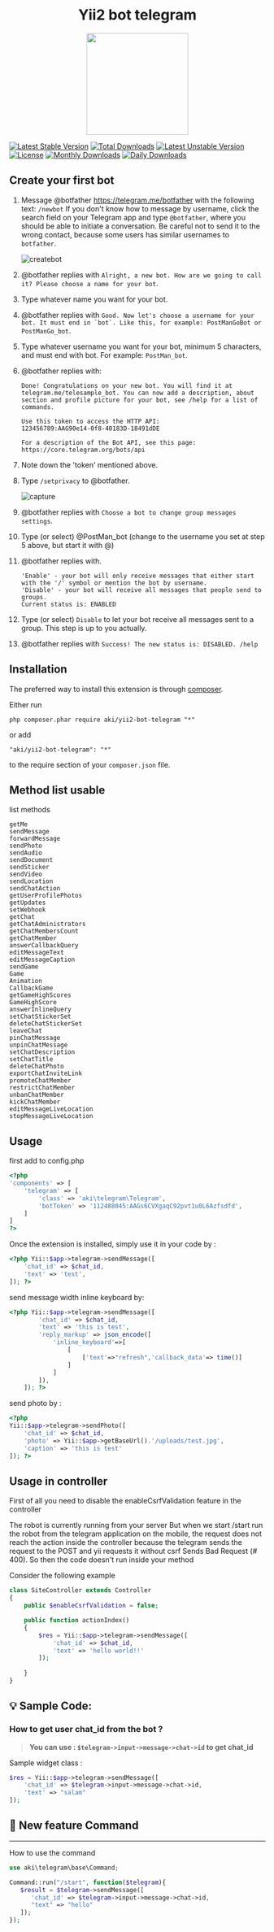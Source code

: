 <h1 align="center">
Yii2 bot telegram
</h1>
<p align="center">
	<img width="200px" src="https://i.ibb.co/JQxDZWH/telegram.png">
</p>
<p align="center">
	
[![Latest Stable Version](https://poser.pugx.org/aki/yii2-bot-telegram/version)](//packagist.org/packages/aki/yii2-bot-telegram)
[![Total Downloads](https://poser.pugx.org/aki/yii2-bot-telegram/downloads)](https://packagist.org/packages/aki/yii2-bot-telegram)
[![Latest Unstable Version](https://poser.pugx.org/aki/yii2-bot-telegram/v/unstable)](https://packagist.org/packages/aki/yii2-bot-telegram)
[![License](https://poser.pugx.org/aki/yii2-bot-telegram/license)](https://packagist.org/packages/aki/yii2-bot-telegram)
[![Monthly Downloads](https://poser.pugx.org/aki/yii2-bot-telegram/d/monthly)](https://packagist.org/packages/aki/yii2-bot-telegram)
[![Daily Downloads](https://poser.pugx.org/aki/yii2-bot-telegram/d/daily)](//packagist.org/packages/aki/yii2-bot-telegram)
</p>

Create your first bot
------------
1. Message @botfather https://telegram.me/botfather with the following text: ```/newbot``` If you don't know how to message by username, click the search field on your Telegram app and type ```@botfather```, where you should be able to initiate a conversation. Be careful not to send it to the wrong contact, because some users has similar usernames to ```botfather```.

	![createbot](https://cloud.githubusercontent.com/assets/11705808/19187517/c1179cc8-8c98-11e6-84fe-a8570388931c.PNG)

2. @botfather replies with ```Alright, a new bot. How are we going to call it? Please choose a name for your bot```.

3. Type whatever name you want for your bot.

4. @botfather replies with ```Good. Now let's choose a username for your bot. It must end in `bot`. Like this, for example: PostManGoBot or PostManGo_bot```.

5. Type whatever username you want for your bot, minimum 5 characters, and must end with bot. For example: ```PostMan_bot```.

6. @botfather replies with:
	```
	Done! Congratulations on your new bot. You will find it at
	telegram.me/telesample_bot. You can now add a description, about
	section and profile picture for your bot, see /help for a list of
	commands.

	Use this token to access the HTTP API:
	123456789:AAG90e14-0f8-40183D-18491dDE

	For a description of the Bot API, see this page:
	https://core.telegram.org/bots/api
	```

7. Note down the 'token' mentioned above.

8. Type ```/setprivacy``` to @botfather.

	![capture](https://cloud.githubusercontent.com/assets/11705808/19187624/4ba64434-8c99-11e6-975d-737075f92d46.PNG)

9. @botfather replies with ```Choose a bot to change group messages settings```.

10. Type (or select) @PostMan_bot (change to the username you set at step 5 above, but start it with @)

11. @botfather replies with.
	```
	'Enable' - your bot will only receive messages that either start with the '/' symbol or mention the bot by username.
	'Disable' - your bot will receive all messages that people send to groups.
	Current status is: ENABLED
	```
12. Type (or select) ```Disable``` to let your bot receive all messages sent to a group. This step is up to you actually.

13. @botfather replies with ```Success! The new status is: DISABLED. /help```

Installation
------------

The preferred way to install this extension is through [composer](http://getcomposer.org/download/).

Either run

```
php composer.phar require aki/yii2-bot-telegram "*"
```

or add

```
"aki/yii2-bot-telegram": "*"
```

to the require section of your `composer.json` file.

Method list usable
-----
list methods
```
getMe
sendMessage
forwardMessage
sendPhoto
sendAudio
sendDocument
sendSticker
sendVideo
sendLocation
sendChatAction
getUserProfilePhotos
getUpdates
setWebhook
getChat
getChatAdministrators
getChatMembersCount
getChatMember
answerCallbackQuery
editMessageText
editMessageCaption
sendGame
Game
Animation
CallbackGame
getGameHighScores
GameHighScore
answerInlineQuery
setChatStickerSet
deleteChatStickerSet
leaveChat
pinChatMessage
unpinChatMessage
setChatDescription
setChatTitle
deleteChatPhoto 
exportChatInviteLink 
promoteChatMember
restrictChatMember
unbanChatMember
kickChatMember
editMessageLiveLocation
stopMessageLiveLocation
```

Usage
-----
first add to config.php
```php
<?php
'components' => [
	'telegram' => [
        'class' => 'aki\telegram\Telegram',
        'botToken' => '112488045:AAGs6CVXgaqC92pvt1u0L6Azfsdfd',
    ]
]
?>
```
Once the extension is installed, simply use it in your code by  :
```php
<?php Yii::$app->telegram->sendMessage([
	'chat_id' => $chat_id,
	'text' => 'test',
]); ?>
```
send message width inline keyboard by:
```php
<?php Yii::$app->telegram->sendMessage([
        'chat_id' => $chat_id,
        'text' => 'this is test',
        'reply_markup' => json_encode([
            'inline_keyboard'=>[
                [
                    ['text'=>"refresh",'callback_data'=> time()]
                ]
            ]
        ]),
    ]); ?>
```

send photo by :
```php
<?php 
Yii::$app->telegram->sendPhoto([
	'chat_id' => $chat_id,
	'photo' => Yii::$app->getBaseUrl().'/uploads/test.jpg',
	'caption' => 'this is test'
]); ?>
```



Usage in controller
-----

First of all you need to disable the enableCsrfValidation feature in the controller

The robot is currently running from your server
But when we start /start run the robot from the telegram application on the mobile, the request does not reach the action inside the controller because the telegram sends the request to the POST and yii requests it without csrf
Sends Bad Request (# 400). So then the code doesn't run inside your method

Consider the following example
```php
class SiteController extends Controller
{
	public $enableCsrfValidation = false;

	public function actionIndex()
    {
        $res = Yii::$app->telegram->sendMessage([
            'chat_id' => $chat_id,
            'text' => 'hello world!!' 
        ]);
       
    }
}
```

## :bulb: Sample Code:


### How to get user chat_id from the bot ?
>__You can use : `$telegram->input->message->chat->id` to get chat_id__

Sample widget class :
```php
$res = Yii::$app->telegram->sendMessage([
	'chat_id' => $telegram->input->message->chat->id,
	'text' => "salam"
]);
```

## <g-emoji class="g-emoji" alias="gem" fallback-src="https://github.githubassets.com/images/icons/emoji/unicode/1f48e.png">💎</g-emoji> New feature Command
-----

How to use the command

```php
use aki\telegram\base\Command;

Command::run("/start", function($telegram){
   $result = $telegram->sendMessage([
      'chat_id' => $telegram->input->message->chat->id,
      "text" => "hello"
   ]);
});
```

